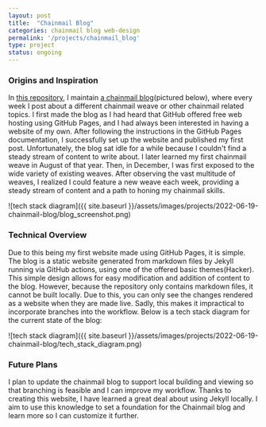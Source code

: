 ```yaml
---
layout: post
title:  "Chainmail Blog"
categories: chainmail blog web-design
permalink: '/projects/chainmail_blog'
type: project
status: ongoing
---
```


### Origins and Inspiration

In [this repository](https://github.com/moaatt2/test-blog), I maintain [a chainmail blog](https://moaatt2.github.io/test-blog/)(pictured below), where every week I post about a different chainmail weave or other chainmail related topics. I first made the blog as I had heard that GitHub offered free web hosting using GitHub Pages, and I had always been interested in having a website of my own. After following the instructions in the GitHub Pages documentation, I successfully set up the website and published my first post. Unfortunately, the blog sat idle for a while because I couldn't find a steady stream of content to write about. I later learned my first chainmail weave in August of that year. Then, in December, I was first exposed to the wide variety of existing weaves. After observing the vast multitude of weaves, I realized I could feature a new weave each week, providing a steady stream of content and a path to honing my chainmail skills. 

![tech stack diagram]({{ site.baseurl }}/assets/images/projects/2022-06-19-chainmail-blog/blog_screenshot.png)

### Technical Overview

Due to this being my first website made using GitHub Pages, it is simple. The blog is a static website generated from markdown files by Jekyll running via GitHub actions, using one of the offered basic themes(Hacker). This simple design allows for easy modification and addition of content to the blog. However, because the repository only contains markdown files, it cannot be built locally. Due to this, you can only see the changes rendered as a website when they are made live. Sadly, this makes it impractical to incorporate branches into the workflow. Below is a tech stack diagram for the current state of the blog:

![tech stack diagram]({{ site.baseurl }}/assets/images/projects/2022-06-19-chainmail-blog/tech_stack_diagram.png)

### Future Plans

I plan to update the chainmail blog to support local building and viewing so that branching is feasible and I can improve my workflow. Thanks to creating this website, I have learned a great deal about using Jekyll locally. I aim to use this knowledge to set a foundation for the Chainmail blog and learn more so I can customize it further.
